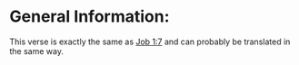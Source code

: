 # General Information:

This verse is exactly the same as [Job 1:7](../01/07.md) and can probably be translated in the same way.